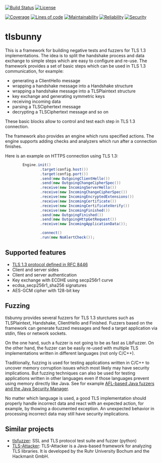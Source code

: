 [![Build Status](https://travis-ci.org/artem-smotrakov/tlsbunny.svg?branch=master)](https://travis-ci.org/artem-smotrakov/tlsbunny)
[![License](https://img.shields.io/badge/License-Apache%202.0-blue.svg)](https://opensource.org/licenses/Apache-2.0)

[![Coverage](https://sonarcloud.io/api/project_badges/measure?metric=coverage&project=tlsbunny)](https://sonarcloud.io/component_measures?id=tlsbunny&metric=coverage&view=list)
[![Lines of code](https://sonarcloud.io/api/project_badges/measure?metric=ncloc&project=tlsbunny)](https://sonarcloud.io/component_measures?id=tlsbunny&metric=ncloc&view=list)
[![Maintainability](https://sonarcloud.io/api/project_badges/measure?metric=sqale_rating&project=tlsbunny)](https://sonarcloud.io/component_measures?id=tlsbunny&metric=Maintainability&view=list)
[![Reliability](https://sonarcloud.io/api/project_badges/measure?metric=sqale_rating&project=tlsbunny)](https://sonarcloud.io/component_measures?id=tlsbunny&metric=Reliability&view=list)
[![Security](https://sonarcloud.io/api/project_badges/measure?metric=security_rating&project=tlsbunny)](https://sonarcloud.io/component_measures?id=tlsbunny&metric=Security&view=list)


# tlsbunny

This is a framework for building negative tests and fuzzers for TLS 1.3 implementations.
The idea is to split the handshake process and data exchange to simple steps which are easy to configure and re-use.
The framework provides a set of basic steps which can be used in TLS 1.3 communication, for example:

- generating a ClientHello message
- wrapping a handshake message into a Handshake structure
- wrapping a handshake message into a TLSPlaintext structure
- key exchange and generating symmetric keys
- receiving incoming data
- parsing a TLSCiphertext message
- decrypting a TLSCiphertext message and so on

These basic blocks allow to control and test each step in TLS 1.3 connection.

The framework also provides an engine which runs specified actions. The engine supports adding checks and analyzers which run after a connection finishes.

Here is an example on HTTPS connection using TLS 1.3:

```java
        Engine.init()
                .target(config.host())
                .target(config.port())
                .send(new OutgoingClientHello())
                .send(new OutgoingChangeCipherSpec())
                .receive(new IncomingServerHello())
                .receive(new IncomingChangeCipherSpec())
                .receive(new IncomingEncryptedExtensions())
                .receive(new IncomingCertificate())
                .receive(new IncomingCertificateVerify())
                .receive(new IncomingFinished())
                .send(new OutgoingFinished())
                .send(new OutgoingHttpGetRequest())
                .receive(new IncomingApplicationData());

                .connect()
                .run(new NoAlertCheck());
```

## Supported features

- [TLS 1.3 protocol defined in RFC 8446](https://tools.ietf.org/html/rfc8446) 
- Client and server sides
- Client and server authentication
- Key exchange with ECDHE using secp256r1 curve
- ecdsa_secp256r1_sha256 signatures
- AES-GCM cipher with 128-bit key

## Fuzzing

tlsbunny provides several fuzzers for TLS 1.3 sturctures such as TLSPlaintext, Handshake, ClientHello and Finished.
Fuzzers based on the framework can generate fuzzed messages and feed a target application via stdin, files or network sockets.

On the one hand, such a fuzzer is not going to be as fast as LibFuzzer. On the other hand, the fuzzer can be easily re-used with multiple TLS implementations written in different languages (not only C/C++). 

Traditionally, fuzzing is used for testing applications written in C/C++ to uncover memory corruption issues which most likely may have security implications. But fuzzing techniques can also be used for testing applications written in other languages even if those languages prevent using memory directly like Java. See for example [AFL-based Java fuzzers and the Java Security Manager](https://www.modzero.ch/modlog/archives/2018/09/20/java_bugs_with_and_without_fuzzing/index.html).

No matter which language is used, a good TLS implementation should properly handle incorrect data and react with an expected action, for example, by thowing a documented exception. An unexpected behavior in processing incorrect data may still have security implications.

## Similar projects

- [tlsfuzzer](https://github.com/tomato42/tlsfuzzer): SSL and TLS protocol test suite and fuzzer (python)
- [TLS-Attacker](https://github.com/RUB-NDS/TLS-Attacker): TLS-Attacker is a Java-based framework for analyzing TLS libraries. It is developed by the Ruhr University Bochum and the Hackmanit GmbH.
